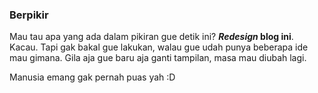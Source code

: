 ### Berpikir

Mau tau apa yang ada dalam pikiran gue detik ini? **_Redesign_ blog ini**. Kacau. Tapi gak bakal gue lakukan, walau gue udah punya beberapa ide mau gimana. Gila aja gue baru aja ganti tampilan, masa mau diubah lagi.

Manusia emang gak pernah puas yah :D

<!-- {"time": "2008-02-20 07:57:31", "title": "Berpikir"} -->

